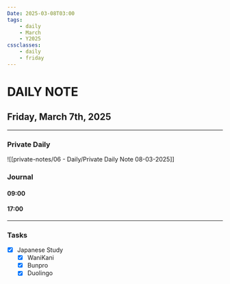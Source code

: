 ```yaml
---
Date: 2025-03-08T03:00
tags:
    - daily
    - March
    - Y2025
cssclasses:
    - daily
    - friday
---
```

# DAILY NOTE
## Friday, March 7th, 2025
***
### Private Daily

![[private-notes/06 - Daily/Private Daily Note 08-03-2025]]

### Journal

#### 09:00

#### 17:00

***
### Tasks
- [x] Japanese Study
    - [x] WaniKani
    - [x] Bunpro
    - [x] Duolingo